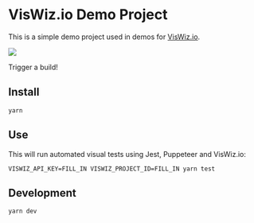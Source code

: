 # VisWiz.io Demo Project

This is a simple demo project used in demos for [VisWiz.io](https://www.viswiz.io).

[![](https://img.shields.io/travis/viswiz-io/demo-project.svg)](https://travis-ci.org/viswiz-io/demo-project)

Trigger a build!

## Install

```
yarn
```

## Use

This will run automated visual tests using Jest, Puppeteer and VisWiz.io:

```
VISWIZ_API_KEY=FILL_IN VISWIZ_PROJECT_ID=FILL_IN yarn test
```

## Development

```
yarn dev
```
